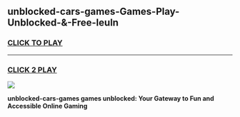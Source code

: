 
## unblocked-cars-games-Games-Play-Unblocked-&-Free-leuln
<h3>
<a href="https://premium76.site?title=unblocked-cars-games&ref=24A">CLICK TO PLAY</a></h3>
<hr>

<h3>
<a href="https://premium76.site?title=unblocked-cars-games&ref=24A">CLICK 2 PLAY</a>
  
</h3>

<a href="https://premium76.site?title=unblocked-cars-games&ref=24A"><img src="https://clearcache.store/games.png"></a>


**unblocked-cars-games games unblocked: Your Gateway to Fun and Accessible Online Gaming**
